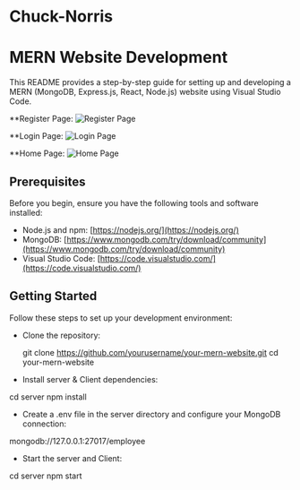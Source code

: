 # Chuck-Norris
# MERN Website Development

This README provides a step-by-step guide for setting up and developing a MERN (MongoDB, Express.js, React, Node.js) website using Visual Studio Code.

**Register Page:
![Register Page](C:\Users\karti\OneDrive\Desktop\Chuck\Chuck-Norris\login\client\src\assets\Images\chuck1.jpg)

**Login Page:
![Login Page](C:\Users\karti\OneDrive\Desktop\Chuck\Chuck-Norris\login\client\src\assets\Images\chuck2.jpg)

**Home Page:
![Home Page](C:\Users\karti\OneDrive\Desktop\Chuck\Chuck-Norris\login\client\src\assets\Images\chuck3.jpg)

## Prerequisites

Before you begin, ensure you have the following tools and software installed:

- Node.js and npm: [https://nodejs.org/](https://nodejs.org/)
- MongoDB: [https://www.mongodb.com/try/download/community](https://www.mongodb.com/try/download/community)
- Visual Studio Code: [https://code.visualstudio.com/](https://code.visualstudio.com/)

## Getting Started

Follow these steps to set up your development environment:

* Clone the repository:

   git clone https://github.com/yourusername/your-mern-website.git
   cd your-mern-website

* Install server & Client dependencies:

cd server
npm install

* Create a .env file in the server directory and configure your MongoDB connection:

mongodb://127.0.0.1:27017/employee

* Start the server and Client:

cd server
npm start



